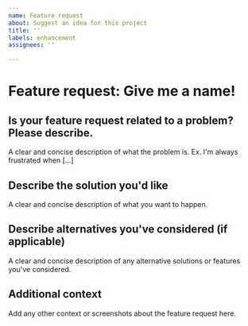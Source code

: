```yaml
---
name: Feature request
about: Suggest an idea for this project
title: ''
labels: enhancement
assignees: ''

---
```


# Feature request: Give me a name!

## Is your feature request related to a problem? Please describe.

A clear and concise description of what the problem is. Ex. I'm always frustrated when [...]

## Describe the solution you'd like

A clear and concise description of what you want to happen.

## Describe alternatives you've considered (if applicable)

A clear and concise description of any alternative solutions or features you've considered.

## Additional context

Add any other context or screenshots about the feature request here.
